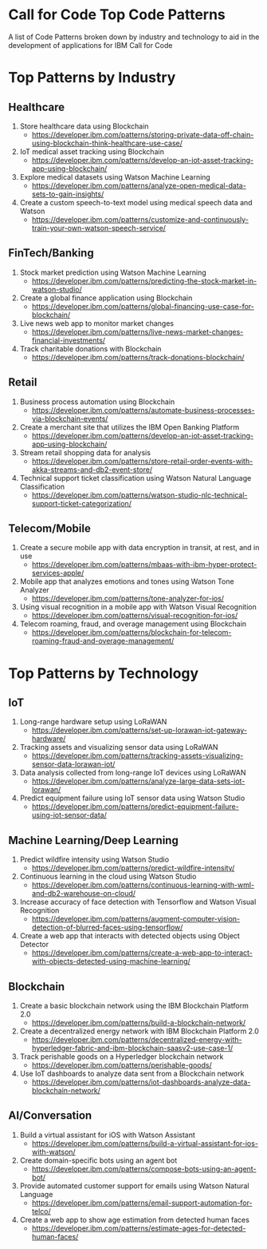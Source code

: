 # Call for Code Top Code Patterns
A list of Code Patterns broken down by industry and technology to aid in the development of applications for IBM Call for Code

# Top Patterns by Industry
## Healthcare
1. Store healthcare data using Blockchain
    - https://developer.ibm.com/patterns/storing-private-data-off-chain-using-blockchain-think-healthcare-use-case/
2. IoT medical asset tracking using Blockchain
    - https://developer.ibm.com/patterns/develop-an-iot-asset-tracking-app-using-blockchain/
3. Explore medical datasets using Watson Machine Learning
    - https://developer.ibm.com/patterns/analyze-open-medical-data-sets-to-gain-insights/
4. Create a custom speech-to-text model using medical speech data and Watson
    - https://developer.ibm.com/patterns/customize-and-continuously-train-your-own-watson-speech-service/

## FinTech/Banking
1. Stock market prediction using Watson Machine Learning
    - https://developer.ibm.com/patterns/predicting-the-stock-market-in-watson-studio/
2. Create a global finance application using Blockchain
    - https://developer.ibm.com/patterns/global-financing-use-case-for-blockchain/
3. Live news web app to monitor market changes
    - https://developer.ibm.com/patterns/live-news-market-changes-financial-investments/
4. Track charitable donations with Blockchain
    - https://developer.ibm.com/patterns/track-donations-blockchain/

## Retail
1. Business process automation using Blockchain
    - https://developer.ibm.com/patterns/automate-business-processes-via-blockchain-events/
2. Create a merchant site that utilizes the IBM Open Banking Platform
    - https://developer.ibm.com/patterns/develop-an-iot-asset-tracking-app-using-blockchain/
3. Stream retail shopping data for analysis 
    - https://developer.ibm.com/patterns/store-retail-order-events-with-akka-streams-and-db2-event-store/
4. Technical support ticket classification using Watson Natural Language Classification
    - https://developer.ibm.com/patterns/watson-studio-nlc-technical-support-ticket-categorization/
    
## Telecom/Mobile
1. Create a secure mobile app with data encryption in transit, at rest, and in use
    - https://developer.ibm.com/patterns/mbaas-with-ibm-hyper-protect-services-apple/
2. Mobile app that analyzes emotions and tones using Watson Tone Analyzer
    - https://developer.ibm.com/patterns/tone-analyzer-for-ios/
3. Using visual recognition in a mobile app with Watson Visual Recognition
    - https://developer.ibm.com/patterns/visual-recognition-for-ios/
4. Telecom roaming, fraud, and overage management using Blockchain
    - https://developer.ibm.com/patterns/blockchain-for-telecom-roaming-fraud-and-overage-management/
    
# Top Patterns by Technology
## IoT
1. Long-range hardware setup using LoRaWAN
    - https://developer.ibm.com/patterns/set-up-lorawan-iot-gateway-hardware/
2. Tracking assets and visualizing sensor data using LoRaWAN
    - https://developer.ibm.com/patterns/tracking-assets-visualizing-sensor-data-lorawan-iot/
3. Data analysis collected from long-range IoT devices using LoRaWAN
    - https://developer.ibm.com/patterns/analyze-large-data-sets-iot-lorawan/
4. Predict equipment failure using IoT sensor data using Watson Studio
    - https://developer.ibm.com/patterns/predict-equipment-failure-using-iot-sensor-data/

## Machine Learning/Deep Learning
1. Predict wildfire intensity using Watson Studio
    - https://developer.ibm.com/patterns/predict-wildfire-intensity/
2. Continuous learning in the cloud using Watson Studio
    - https://developer.ibm.com/patterns/continuous-learning-with-wml-and-db2-warehouse-on-cloud/
3. Increase accuracy of face detection with Tensorflow and Watson Visual Recognition
    - https://developer.ibm.com/patterns/augment-computer-vision-detection-of-blurred-faces-using-tensorflow/
4. Create a web app that interacts with detected objects using Object Detector
    - https://developer.ibm.com/patterns/create-a-web-app-to-interact-with-objects-detected-using-machine-learning/

## Blockchain
1. Create a basic blockchain network using the IBM Blockchain Platform 2.0
    - https://developer.ibm.com/patterns/build-a-blockchain-network/
2. Create a decentralized energy network with IBM Blockchain Platform 2.0
    - https://developer.ibm.com/patterns/decentralized-energy-with-hyperledger-fabric-and-ibm-blockchain-saasv2-use-case-1/
3. Track perishable goods on a Hyperledger blockchain network
    - https://developer.ibm.com/patterns/perishable-goods/
4. Use IoT dashboards to analyze data sent from a Blockchain network
    - https://developer.ibm.com/patterns/iot-dashboards-analyze-data-blockchain-network/

## AI/Conversation
1. Build a virtual assistant for iOS with Watson Assistant
    - https://developer.ibm.com/patterns/build-a-virtual-assistant-for-ios-with-watson/
2. Create domain-specific bots using an agent bot
    - https://developer.ibm.com/patterns/compose-bots-using-an-agent-bot/
3. Provide automated customer support for emails using Watson Natural Language
    - https://developer.ibm.com/patterns/email-support-automation-for-telco/
4. Create a web app to show age estimation from detected human faces
    - https://developer.ibm.com/patterns/estimate-ages-for-detected-human-faces/
